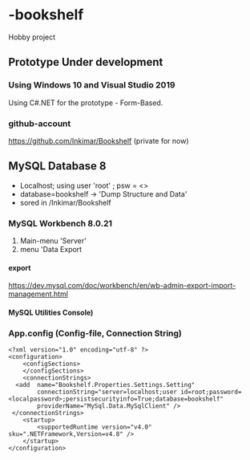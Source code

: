 # -bookshelf
Hobby project 

## Prototype Under development

### Using Windows 10 and Visual Studio 2019
Using C#.NET for the prototype - Form-Based.

### github-account
https://github.com/Inkimar/Bookshelf (private for now)

## MySQL Database 8

- Localhost; using user 'root' ; psw = <>
- database=bookshelf -> 'Dump Structure and Data'
- sored in /Inkimar/Bookshelf

### MySQL Workbench 8.0.21 

1. Main-menu 'Server' 
2. menu 'Data Export

#### export
https://dev.mysql.com/doc/workbench/en/wb-admin-export-import-management.html 

#### MySQL Utilities Console)

### App.config (Config-file, Connection String)

```
<?xml version="1.0" encoding="utf-8" ?>
<configuration>
	<configSections>
	</configSections>
	<connectionStrings>
  <add	name="Bookshelf.Properties.Settings.Setting" 
		connectionString="server=localhost;user id=root;password=<localpassword>;persistsecurityinfo=True;database=bookshelf"
		providerName="MySql.Data.MySqlClient" />
 </connectionStrings>
    <startup> 
        <supportedRuntime version="v4.0" sku=".NETFramework,Version=v4.8" />
    </startup>
</configuration>
```


